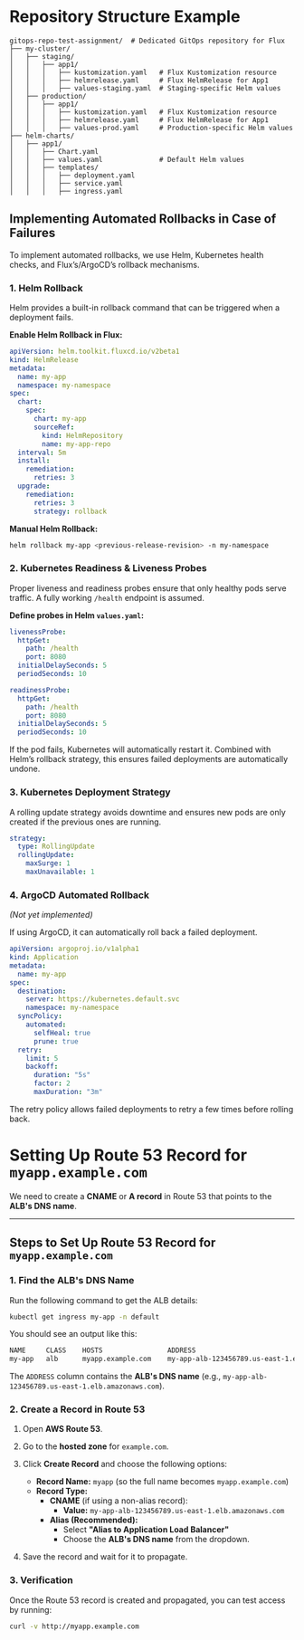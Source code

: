 # Repository Structure Example

```plaintext
gitops-repo-test-assignment/  # Dedicated GitOps repository for Flux
├── my-cluster/
│   ├── staging/
│   │   ├── app1/
│   │   │   ├── kustomization.yaml   # Flux Kustomization resource
│   │   │   ├── helmrelease.yaml     # Flux HelmRelease for App1
│   │   │   ├── values-staging.yaml  # Staging-specific Helm values
│   ├── production/
│   │   ├── app1/
│   │   │   ├── kustomization.yaml   # Flux Kustomization resource
│   │   │   ├── helmrelease.yaml     # Flux HelmRelease for App1
│   │   │   ├── values-prod.yaml     # Production-specific Helm values
├── helm-charts/
│   ├── app1/
│   │   ├── Chart.yaml
│   │   ├── values.yaml              # Default Helm values
│   │   ├── templates/
│   │   │   ├── deployment.yaml
│   │   │   ├── service.yaml
│   │   │   ├── ingress.yaml
```

## Implementing Automated Rollbacks in Case of Failures
To implement automated rollbacks, we use Helm, Kubernetes health checks, and Flux’s/ArgoCD’s rollback mechanisms.

### 1. Helm Rollback
Helm provides a built-in rollback command that can be triggered when a deployment fails.

**Enable Helm Rollback in Flux:**

```yaml
apiVersion: helm.toolkit.fluxcd.io/v2beta1
kind: HelmRelease
metadata:
  name: my-app
  namespace: my-namespace
spec:
  chart:
    spec:
      chart: my-app
      sourceRef:
        kind: HelmRepository
        name: my-app-repo
  interval: 5m
  install:
    remediation:
      retries: 3
  upgrade:
    remediation:
      retries: 3
      strategy: rollback
```

**Manual Helm Rollback:**

```bash
helm rollback my-app <previous-release-revision> -n my-namespace
```

### 2. Kubernetes Readiness & Liveness Probes
Proper liveness and readiness probes ensure that only healthy pods serve traffic. A fully working `/health` endpoint is assumed.

**Define probes in Helm `values.yaml`:**

```yaml
livenessProbe:
  httpGet:
    path: /health
    port: 8080
  initialDelaySeconds: 5
  periodSeconds: 10

readinessProbe:
  httpGet:
    path: /health
    port: 8080
  initialDelaySeconds: 5
  periodSeconds: 10
```

If the pod fails, Kubernetes will automatically restart it. Combined with Helm’s rollback strategy, this ensures failed deployments are automatically undone.

### 3. Kubernetes Deployment Strategy
A rolling update strategy avoids downtime and ensures new pods are only created if the previous ones are running.

```yaml
strategy:
  type: RollingUpdate
  rollingUpdate:
    maxSurge: 1
    maxUnavailable: 1
```

### 4. ArgoCD Automated Rollback
*(Not yet implemented)*

If using ArgoCD, it can automatically roll back a failed deployment.

```yaml
apiVersion: argoproj.io/v1alpha1
kind: Application
metadata:
  name: my-app
spec:
  destination:
    server: https://kubernetes.default.svc
    namespace: my-namespace
  syncPolicy:
    automated:
      selfHeal: true
      prune: true
  retry:
    limit: 5
    backoff:
      duration: "5s"
      factor: 2
      maxDuration: "3m"
```

The retry policy allows failed deployments to retry a few times before rolling back.

# Setting Up Route 53 Record for `myapp.example.com`

We need to create a **CNAME** or **A record** in Route 53 that points to the **ALB's DNS name**.




----------------------------------------------------------------------------------


## Steps to Set Up Route 53 Record for `myapp.example.com`

### 1. Find the ALB's DNS Name
Run the following command to get the ALB details:
```sh
kubectl get ingress my-app -n default
```
You should see an output like this:
```sh
NAME     CLASS    HOSTS                ADDRESS                                              PORTS   AGE
my-app   alb      myapp.example.com    my-app-alb-123456789.us-east-1.elb.amazonaws.com    80      10m
```
The `ADDRESS` column contains the **ALB's DNS name** (e.g., `my-app-alb-123456789.us-east-1.elb.amazonaws.com`).

### 2. Create a Record in Route 53

1. Open **AWS Route 53**.
2. Go to the **hosted zone** for `example.com`.
3. Click **Create Record** and choose the following options:

   - **Record Name:** `myapp` (so the full name becomes `myapp.example.com`)
   - **Record Type:**
     - **CNAME** (if using a non-alias record):
       - **Value:** `my-app-alb-123456789.us-east-1.elb.amazonaws.com`
     - **Alias (Recommended):**
       - Select **"Alias to Application Load Balancer"**
       - Choose the **ALB's DNS name** from the dropdown.

4. Save the record and wait for it to propagate.

### 3. Verification
Once the Route 53 record is created and propagated, you can test access by running:
```sh
curl -v http://myapp.example.com
```


